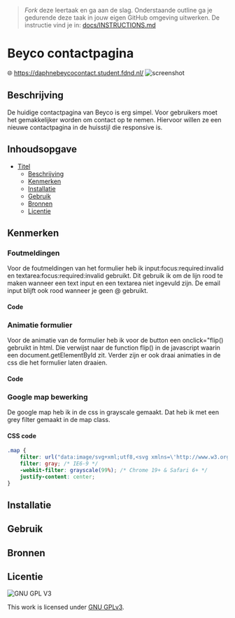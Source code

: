 > _Fork_ deze leertaak en ga aan de slag. Onderstaande outline ga je gedurende deze taak in jouw eigen GitHub omgeving uitwerken. De instructie vind je in: [docs/INSTRUCTIONS.md](docs/INSTRUCTIONS.md)

# Beyco contactpagina
🌐 https://daphnebeycocontact.student.fdnd.nl/
![screenshot](https://user-images.githubusercontent.com/69635977/137127263-e274d9e5-2531-4a88-a087-d65637da612f.png)

## Beschrijving
De huidige contactpagina van Beyco is erg simpel. Voor gebruikers moet het gemakkelijker worden om contact op te nemen. Hiervoor willen ze een nieuwe contactpagina in de huisstijl die responsive is.

## Inhoudsopgave

- [Titel](#titel)
  * [Beschrijving](#beschrijving)
  * [Kenmerken](#kenmerken)
  * [Installatie](#installatie)
  * [Gebruik](#gebruik)
  * [Bronnen](#bronnen)
  * [Licentie](#licentie)

## Kenmerken
### Foutmeldingen
Voor de foutmeldingen van het formulier heb ik input:focus:required:invalid en textarea:focus:required:invalid gebruikt. Dit gebruik ik om de lijn rood te maken wanneer een text input en een textarea niet ingevuld zijn. De email input blijft ook rood wanneer je geen @ gebruikt.
#### Code

### Animatie formulier
Voor de animatie van de formulier heb ik voor de button een onclick="flip() gebruikt in html. Die verwijst naar de function flip() in de javascript waarin een document.getElementById zit. Verder zijn er ook draai animaties in de css die het formulier laten draaien.
#### Code

### Google map bewerking
De google map heb ik in de css in grayscale gemaakt. Dat heb ik met een grey filter gemaakt in de map class.
#### CSS code
```css
.map {
    filter: url("data:image/svg+xml;utf8,<svg xmlns=\'http://www.w3.org/2000/svg\'><filter id=\'grayscale\'><feColorMatrix type=\'matrix\' values=\'0.3333 0.3333 0.3333 0 0 0.3333 0.3333 0.3333 0 0 0.3333 0.3333 0.3333 0 0 0 0 0 1 0\'/></filter></svg>#grayscale"); /* Firefox 10+ */
    filter: gray; /* IE6-9 */
    -webkit-filter: grayscale(99%); /* Chrome 19+ & Safari 6+ */
    justify-content: center;
}
```
## Installatie

## Gebruik

## Bronnen

## Licentie

![GNU GPL V3](https://www.gnu.org/graphics/gplv3-127x51.png)

This work is licensed under [GNU GPLv3](./LICENSE).
